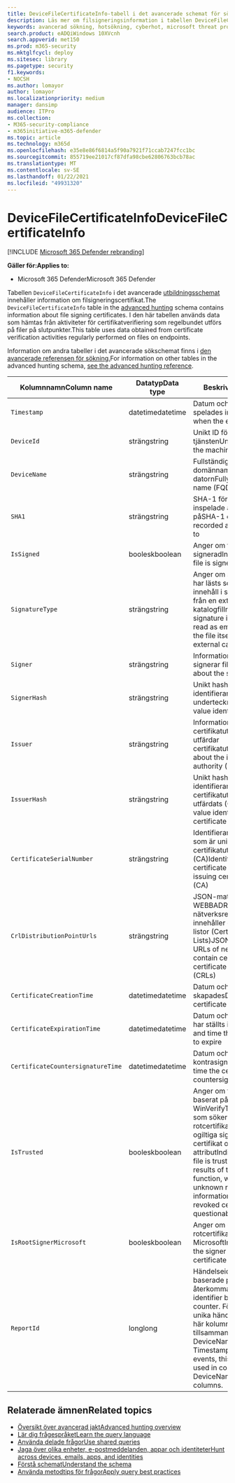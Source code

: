 ```yaml
---
title: DeviceFileCertificateInfo-tabell i det avancerade schemat för sökning
description: Läs mer om filsigneringsinformation i tabellen DeviceFileCertificateInfo i det avancerade sökschemat
keywords: avancerad sökning, hotsökning, cyberhot, microsoft threat protection, microsoft 365, mtp, m365, sökning, fråga, telemetri, schemareferens, kusto, tabell, kolumn, datatyp, digital signatur, certifikat, filsignering, DeviceFileCertificateInfo
search.product: eADQiWindows 10XVcnh
search.appverid: met150
ms.prod: m365-security
ms.mktglfcycl: deploy
ms.sitesec: library
ms.pagetype: security
f1.keywords:
- NOCSH
ms.author: lomayor
author: lomayor
ms.localizationpriority: medium
manager: dansimp
audience: ITPro
ms.collection:
- M365-security-compliance
- m365initiative-m365-defender
ms.topic: article
ms.technology: m365d
ms.openlocfilehash: e35e8e86f6814a5f90a7921f71ccab7247fcc1bc
ms.sourcegitcommit: 855719ee21017cf87dfa98cbe62806763bcb78ac
ms.translationtype: MT
ms.contentlocale: sv-SE
ms.lasthandoff: 01/22/2021
ms.locfileid: "49931320"
---
```

# <a name="devicefilecertificateinfo"></a><span data-ttu-id="3434e-104">DeviceFileCertificateInfo</span><span class="sxs-lookup"><span data-stu-id="3434e-104">DeviceFileCertificateInfo</span></span>

[!INCLUDE [Microsoft 365 Defender rebranding](../includes/microsoft-defender.md)]


<span data-ttu-id="3434e-105">**Gäller för:**</span><span class="sxs-lookup"><span data-stu-id="3434e-105">**Applies to:**</span></span>
- <span data-ttu-id="3434e-106">Microsoft 365 Defender</span><span class="sxs-lookup"><span data-stu-id="3434e-106">Microsoft 365 Defender</span></span>

<span data-ttu-id="3434e-107">Tabellen `DeviceFileCertificateInfo` i det avancerade [utbildningsschemat](advanced-hunting-overview.md) innehåller information om filsigneringscertifikat.</span><span class="sxs-lookup"><span data-stu-id="3434e-107">The `DeviceFileCertificateInfo` table in the [advanced hunting](advanced-hunting-overview.md) schema contains information about file signing certificates.</span></span> <span data-ttu-id="3434e-108">I den här tabellen används data som hämtas från aktiviteter för certifikatverifiering som regelbundet utförs på filer på slutpunkter.</span><span class="sxs-lookup"><span data-stu-id="3434e-108">This table uses data obtained from certificate verification activities regularly performed on files on endpoints.</span></span>

<span data-ttu-id="3434e-109">Information om andra tabeller i det avancerade sökschemat finns i [den avancerade referensen för sökning.](advanced-hunting-schema-tables.md)</span><span class="sxs-lookup"><span data-stu-id="3434e-109">For information on other tables in the advanced hunting schema, [see the advanced hunting reference](advanced-hunting-schema-tables.md).</span></span>

| <span data-ttu-id="3434e-110">Kolumnnamn</span><span class="sxs-lookup"><span data-stu-id="3434e-110">Column name</span></span> | <span data-ttu-id="3434e-111">Datatyp</span><span class="sxs-lookup"><span data-stu-id="3434e-111">Data type</span></span> | <span data-ttu-id="3434e-112">Beskrivning</span><span class="sxs-lookup"><span data-stu-id="3434e-112">Description</span></span> |
|-------------|-----------|-------------|
| `Timestamp` | <span data-ttu-id="3434e-113">datetime</span><span class="sxs-lookup"><span data-stu-id="3434e-113">datetime</span></span> | <span data-ttu-id="3434e-114">Datum och tid då händelsen spelades in</span><span class="sxs-lookup"><span data-stu-id="3434e-114">Date and time when the event was recorded</span></span> |
| `DeviceId` | <span data-ttu-id="3434e-115">sträng</span><span class="sxs-lookup"><span data-stu-id="3434e-115">string</span></span> | <span data-ttu-id="3434e-116">Unikt ID för datorn i tjänsten</span><span class="sxs-lookup"><span data-stu-id="3434e-116">Unique identifier for the machine in the service</span></span> |
| `DeviceName` | <span data-ttu-id="3434e-117">sträng</span><span class="sxs-lookup"><span data-stu-id="3434e-117">string</span></span> | <span data-ttu-id="3434e-118">Fullständigt kvalificerat domännamn (FQDN) för datorn</span><span class="sxs-lookup"><span data-stu-id="3434e-118">Fully qualified domain name (FQDN) of the machine</span></span> |
| `SHA1` | <span data-ttu-id="3434e-119">sträng</span><span class="sxs-lookup"><span data-stu-id="3434e-119">string</span></span> | <span data-ttu-id="3434e-120">SHA-1 för den fil som den inspelade åtgärden tillämpats på</span><span class="sxs-lookup"><span data-stu-id="3434e-120">SHA-1 of the file that the recorded action was applied to</span></span> |
| `IsSigned` | <span data-ttu-id="3434e-121">boolesk</span><span class="sxs-lookup"><span data-stu-id="3434e-121">boolean</span></span> | <span data-ttu-id="3434e-122">Anger om filen är signerad</span><span class="sxs-lookup"><span data-stu-id="3434e-122">Indicates whether the file is signed</span></span> |
| `SignatureType` | <span data-ttu-id="3434e-123">sträng</span><span class="sxs-lookup"><span data-stu-id="3434e-123">string</span></span> | <span data-ttu-id="3434e-124">Anger om signaturinformation har lästs som inbäddat innehåll i själva filen eller lästs från en extern katalogfil</span><span class="sxs-lookup"><span data-stu-id="3434e-124">Indicates whether signature information was read as embedded content in the file itself or read from an external catalog file</span></span> |
| `Signer` | <span data-ttu-id="3434e-125">sträng</span><span class="sxs-lookup"><span data-stu-id="3434e-125">string</span></span> | <span data-ttu-id="3434e-126">Information om den som signerar filen</span><span class="sxs-lookup"><span data-stu-id="3434e-126">Information about the signer of the file</span></span> |
| `SignerHash` | <span data-ttu-id="3434e-127">sträng</span><span class="sxs-lookup"><span data-stu-id="3434e-127">string</span></span> | <span data-ttu-id="3434e-128">Unikt hashvärde som identifierar undertecknaren</span><span class="sxs-lookup"><span data-stu-id="3434e-128">Unique hash value identifying the signer</span></span> |
| `Issuer` | <span data-ttu-id="3434e-129">sträng</span><span class="sxs-lookup"><span data-stu-id="3434e-129">string</span></span> | <span data-ttu-id="3434e-130">Information om den certifikatutfärdare som utfärdar certifikatutfärdaren</span><span class="sxs-lookup"><span data-stu-id="3434e-130">Information about the issuing certificate authority (CA)</span></span> |
| `IssuerHash` | <span data-ttu-id="3434e-131">sträng</span><span class="sxs-lookup"><span data-stu-id="3434e-131">string</span></span> | <span data-ttu-id="3434e-132">Unikt hash-värde som identifierar den certifikatutfärdare som utfärdats (CA)</span><span class="sxs-lookup"><span data-stu-id="3434e-132">Unique hash value identifying issuing certificate authority (CA)</span></span> |
| `CertificateSerialNumber` | <span data-ttu-id="3434e-133">sträng</span><span class="sxs-lookup"><span data-stu-id="3434e-133">string</span></span> | <span data-ttu-id="3434e-134">Identifierare för certifikatet som är unikt för den utfärdar certifikatutfärdaren (CA)</span><span class="sxs-lookup"><span data-stu-id="3434e-134">Identifier for the certificate that is unique to the issuing certificate authority (CA)</span></span> |
| `CrlDistributionPointUrls` | <span data-ttu-id="3434e-135">sträng</span><span class="sxs-lookup"><span data-stu-id="3434e-135">string</span></span> |  <span data-ttu-id="3434e-136">JSON-matris med WEBBADRESSer till nätverksresurser som innehåller certifikat och CRL-listor (Certificate Revocation Lists)</span><span class="sxs-lookup"><span data-stu-id="3434e-136">JSON array listing the URLs of network shares that contain certificates and certificate revocation lists (CRLs)</span></span> |
| `CertificateCreationTime` | <span data-ttu-id="3434e-137">datetime</span><span class="sxs-lookup"><span data-stu-id="3434e-137">datetime</span></span> | <span data-ttu-id="3434e-138">Datum och tid då certifikatet skapades</span><span class="sxs-lookup"><span data-stu-id="3434e-138">Date and time the certificate was created</span></span> |
| `CertificateExpirationTime` | <span data-ttu-id="3434e-139">datetime</span><span class="sxs-lookup"><span data-stu-id="3434e-139">datetime</span></span> | <span data-ttu-id="3434e-140">Datum och tid då certifikatet har ställts in att upphöra</span><span class="sxs-lookup"><span data-stu-id="3434e-140">Date and time the certificate is set to expire</span></span> |
| `CertificateCountersignatureTime` | <span data-ttu-id="3434e-141">datetime</span><span class="sxs-lookup"><span data-stu-id="3434e-141">datetime</span></span> | <span data-ttu-id="3434e-142">Datum och tid då certifikatet kontrasignerades</span><span class="sxs-lookup"><span data-stu-id="3434e-142">Date and time the certificate was countersigned</span></span> |
| `IsTrusted` | <span data-ttu-id="3434e-143">boolesk</span><span class="sxs-lookup"><span data-stu-id="3434e-143">boolean</span></span> | <span data-ttu-id="3434e-144">Anger om filen är betrodd baserat på resultaten av WinVerifyTrust-funktionen som söker efter okänd rotcertifikatinformation, ogiltiga signaturer, återkallade certifikat och andra frågebara attribut</span><span class="sxs-lookup"><span data-stu-id="3434e-144">Indicates whether the file is trusted based on the results of the WinVerifyTrust function, which checks for unknown root certificate information, invalid signatures, revoked certificates, and other questionable attributes</span></span> |
| `IsRootSignerMicrosoft` | <span data-ttu-id="3434e-145">boolesk</span><span class="sxs-lookup"><span data-stu-id="3434e-145">boolean</span></span> | <span data-ttu-id="3434e-146">Anger om undertecknaren av rotcertifikatet är Microsoft</span><span class="sxs-lookup"><span data-stu-id="3434e-146">Indicates whether the signer of the root certificate is Microsoft</span></span> |
| `ReportId` | <span data-ttu-id="3434e-147">long</span><span class="sxs-lookup"><span data-stu-id="3434e-147">long</span></span> | <span data-ttu-id="3434e-148">Händelseidentifierare baserade på en återkommande räknare.</span><span class="sxs-lookup"><span data-stu-id="3434e-148">Event identifier based on a repeating counter.</span></span> <span data-ttu-id="3434e-149">För att identifiera unika händelser måste den här kolumnen användas tillsammans med kolumnerna DeviceName och Timestamp.</span><span class="sxs-lookup"><span data-stu-id="3434e-149">To identify unique events, this column must be used in conjunction with the DeviceName and Timestamp columns.</span></span> | 

## <a name="related-topics"></a><span data-ttu-id="3434e-150">Relaterade ämnen</span><span class="sxs-lookup"><span data-stu-id="3434e-150">Related topics</span></span>
- [<span data-ttu-id="3434e-151">Översikt över avancerad jakt</span><span class="sxs-lookup"><span data-stu-id="3434e-151">Advanced hunting overview</span></span>](advanced-hunting-overview.md)
- [<span data-ttu-id="3434e-152">Lär dig frågespråket</span><span class="sxs-lookup"><span data-stu-id="3434e-152">Learn the query language</span></span>](advanced-hunting-query-language.md)
- [<span data-ttu-id="3434e-153">Använda delade frågor</span><span class="sxs-lookup"><span data-stu-id="3434e-153">Use shared queries</span></span>](advanced-hunting-shared-queries.md)
- [<span data-ttu-id="3434e-154">Jaga över olika enheter, e-postmeddelanden, appar och identiteter</span><span class="sxs-lookup"><span data-stu-id="3434e-154">Hunt across devices, emails, apps, and identities</span></span>](advanced-hunting-query-emails-devices.md)
- [<span data-ttu-id="3434e-155">Förstå schemat</span><span class="sxs-lookup"><span data-stu-id="3434e-155">Understand the schema</span></span>](advanced-hunting-schema-tables.md)
- [<span data-ttu-id="3434e-156">Använda metodtips för frågor</span><span class="sxs-lookup"><span data-stu-id="3434e-156">Apply query best practices</span></span>](advanced-hunting-best-practices.md)
